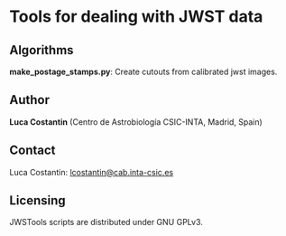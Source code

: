 # Tools for dealing with JWST data

## Algorithms

**make_postage_stamps.py**: Create cutouts from calibrated jwst images.

## Author

**Luca Costantin** (Centro de Astrobiología CSIC-INTA, Madrid, Spain)

## Contact

Luca Costantin: lcostantin@cab.inta-csic.es

## Licensing

JWSTools scripts are distributed under GNU GPLv3.

